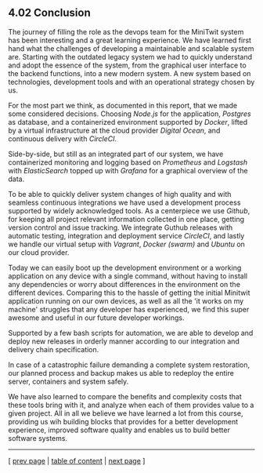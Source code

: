 ## 4.02 Conclusion

The journey of filling the role as the devops team for the MiniTwit system has been interesting and a great learning experience. We have learned first hand what the challenges of developing a maintainable and scalable system are. Starting with the outdated legacy system we had to quickly understand and adopt the essence of the system, from the graphical user interface to the backend functions, into a new modern system. A new system based on technologies, development tools and with an operational strategy chosen by us.

For the most part we think, as documented in this report, that we made some considered decisions. Choosing *Node.js* for the application, *Postgres* as database, and a containerized environment supported by *Docker*, lifted by a virtual infrastructure at the cloud provider *Digital Ocean*, and continuous delivery with *CircleCI*.

Side-by-side, but still as an integrated part of our system, we have containerized monitoring and logging based on *Prometheus* and *Logstash* with *ElasticSearch* topped up with *Grafana* for a graphical overview of the data.

To be able to quickly deliver system changes of high quality and with seamless continuous integrations we have used a development process supported by widely acknowledged tools. As a centerpiece we use *Github*, for keeping all project relevant information collected in one place, getting version control and issue tracking. We integrate Guthub releases with automatic testing, integration and deployment service *CircleCI*, and lastly we handle our virtual setup with *Vagrant*, *Docker (swarm)* and *Ubuntu* on our cloud provider.

Today we can easily boot up the development environment or a working application on any device with a single command, without having to install any dependencies or worry about differences in the environment on the different devices. Comparing this to the hassle of getting the initial Minitwit application running on our own devices, as well as all the 'it works on my machine' struggles that any developer has experienced, we find this super awesome and useful in our future developer workings.

Supported by a few bash scripts for automation, we are able to develop and deploy new releases in orderly manner according to our integration and delivery chain specification.

In case of a catastrophic failure demanding a complete system restoration, our planned process and backup makes us able to redeploy the entire server, containers and system safely.

We have also learned to compare the benefits and complexity costs that these tools bring with it, and analyze when each of them provides value to a given project. All in all we believe we have learned a lot from this course, providing us wih building blocks that provides for a better development experience, improved software quality and enables us to build better software systems.

---
[ [prev page](../chapters/401_lessons_learned_perspective.md) | [table of content](../table_of_content.md) | [next page](../chapters/500_appendices.md) ]
